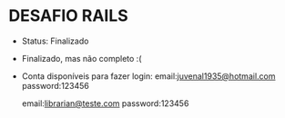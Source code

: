 # DESAFIO RAILS

* Status: Finalizado

* Finalizado, mas não completo :(

* Conta disponíveis para fazer login:
	email:juvenal1935@hotmail.com
	password:123456
	
	email:librarian@teste.com
	password:123456

